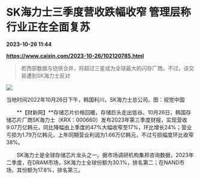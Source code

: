 # SK海力士三季度营收跌幅收窄 管理层称行业正在全面复苏

**2023-10-26 11:44**

**https://www.caixin.com/2023-10-26/102120785.html**

> 若西部数据与铠侠合并，将超过三星成为全球最大的闪存厂商。不过，该交易遭到SK海力士反对

  

![](https://img.caixin.com/2023-10-26/169831934763492_840_560.jpg)

当地时间2022年10月26日下午，韩国利川，SK海力士总公司。图：视觉中国

  

　　**【财新网】**存储芯片价格回暖，存储巨头走出低谷。10月26日，韩国存储芯片厂商SK海力士（KRX：000660）发布2023年第三季度财报，实现营收9.07万亿韩元，同比降幅由上季度的47%大幅收窄至17%，环比增长24%；营业亏损为1.79万亿韩元，上年同期营业利润为1.66万亿韩元，不过亏损幅度环比收窄38%。

　　SK海力士是全球存储芯片龙头之一。据市场调研机构集邦咨询数据，2023年二季度，在DRAM市场，SK海力士全球份额为30.1%，排名第二；在NAND市场，其份额为17.8%，排名第三。